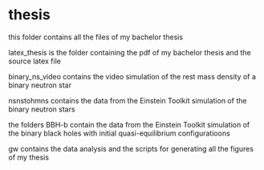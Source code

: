 # thesis
this folder contains all the files of my bachelor thesis

latex_thesis is the folder containing the pdf of my bachelor thesis and the source latex file

binary_ns_video contains the video simulation of the rest mass density of a binary neutron star

nsnstohmns contains the data from the Einstein Toolkit simulation of the binary neutron stars

the folders BBH-b contain the data from the Einstein Toolkit simulation of the binary black holes with initial quasi-equilibrium configuratioons

gw contains the data analysis and the scripts for generating all the figures of my thesis

